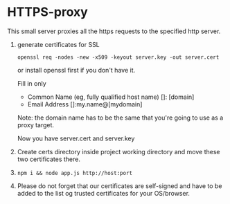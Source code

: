 # HTTPS-proxy
This small server proxies all the https requests to the specified http server.
1. generate certificates for SSL
    ```
    openssl req -nodes -new -x509 -keyout server.key -out server.cert
    ```
    or install openssl first if you don't have it. 
    
    Fill in only 
    * Common Name (eg, fully qualified host name) []: [domain]
    * Email Address []:my.name@[mydomain]
    
    Note: the domain name has to be the same that you're going to use as a proxy target.
    
    Now you have server.cert and server.key
2. Create certs directory inside project working directory and move these two certificates there.
3. ```npm i && node app.js http://host:port```
4. Please do not forget that our certificates are self-signed and have to be added to the list og trusted certificates for your OS/browser.
